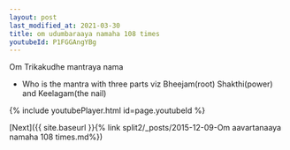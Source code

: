 ```yaml
---
layout: post
last_modified_at: 2021-03-30
title: om udumbaraaya namaha 108 times
youtubeId: P1FGGAngYBg
---
```

 
 
Om Trikakudhe mantraya nama 
 
 -  Who is the mantra with three parts viz Bheejam(root)  Shakthi(power) and Keelagam(the nail) 
 
  
 
  
 
 
 
 
 
 


{% include youtubePlayer.html id=page.youtubeId %}
 
[Next]({{ site.baseurl }}{% link  split2/_posts/2015-12-09-Om aavartanaaya namaha 108 times.md%})
 
